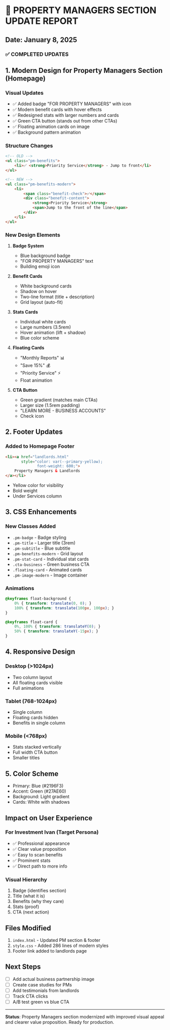 # 🏢 PROPERTY MANAGERS SECTION UPDATE REPORT
## Date: January 8, 2025

### ✅ COMPLETED UPDATES

## 1. Modern Design for Property Managers Section (Homepage)

### Visual Updates
- ✅ Added badge "FOR PROPERTY MANAGERS" with icon
- ✅ Modern benefit cards with hover effects
- ✅ Redesigned stats with larger numbers and cards
- ✅ Green CTA button (stands out from other CTAs)
- ✅ Floating animation cards on image
- ✅ Background pattern animation

### Structure Changes
```html
<!-- OLD -->
<ul class="pm-benefits">
    <li>✅ <strong>Priority Service</strong> - Jump to front</li>
</ul>

<!-- NEW -->
<ul class="pm-benefits-modern">
    <li>
        <span class="benefit-check">✅</span>
        <div class="benefit-content">
            <strong>Priority Service</strong>
            <span>Jump to the front of the line</span>
        </div>
    </li>
</ul>
```

### New Design Elements
1. **Badge System**
   - Blue background badge
   - "FOR PROPERTY MANAGERS" text
   - Building emoji icon

2. **Benefit Cards**
   - White background cards
   - Shadow on hover
   - Two-line format (title + description)
   - Grid layout (auto-fit)

3. **Stats Cards**
   - Individual white cards
   - Large numbers (3.5rem)
   - Hover animation (lift + shadow)
   - Blue color scheme

4. **Floating Cards**
   - "Monthly Reports" 📊
   - "Save 15%" 💰
   - "Priority Service" ⚡
   - Float animation

5. **CTA Button**
   - Green gradient (matches main CTAs)
   - Larger size (1.5rem padding)
   - "LEARN MORE - BUSINESS ACCOUNTS"
   - Check icon

## 2. Footer Updates

### Added to Homepage Footer
```html
<li><a href="landlords.html" 
       style="color: var(--primary-yellow); 
              font-weight: 600;">
    Property Managers & Landlords
</a></li>
```
- Yellow color for visibility
- Bold weight
- Under Services column

## 3. CSS Enhancements

### New Classes Added
- `.pm-badge` - Badge styling
- `.pm-title` - Larger title (3rem)
- `.pm-subtitle` - Blue subtitle
- `.pm-benefits-modern` - Grid layout
- `.pm-stat-card` - Individual stat cards
- `.cta-business` - Green business CTA
- `.floating-card` - Animated cards
- `.pm-image-modern` - Image container

### Animations
```css
@keyframes float-background {
    0% { transform: translate(0, 0); }
    100% { transform: translate(100px, 100px); }
}

@keyframes float-card {
    0%, 100% { transform: translateY(0); }
    50% { transform: translateY(-15px); }
}
```

## 4. Responsive Design

### Desktop (>1024px)
- Two column layout
- All floating cards visible
- Full animations

### Tablet (768-1024px)
- Single column
- Floating cards hidden
- Benefits in single column

### Mobile (<768px)
- Stats stacked vertically
- Full width CTA button
- Smaller titles

## 5. Color Scheme
- Primary: Blue (#2196F3)
- Accent: Green (#27AE60)
- Background: Light gradient
- Cards: White with shadows

## Impact on User Experience

### For Investment Ivan (Target Persona)
- ✅ Professional appearance
- ✅ Clear value proposition
- ✅ Easy to scan benefits
- ✅ Prominent stats
- ✅ Direct path to more info

### Visual Hierarchy
1. Badge (identifies section)
2. Title (what it is)
3. Benefits (why they care)
4. Stats (proof)
5. CTA (next action)

## Files Modified
1. `index.html` - Updated PM section & footer
2. `style.css` - Added 286 lines of modern styles
3. Footer link added to landlords page

## Next Steps
- [ ] Add actual business partnership image
- [ ] Create case studies for PMs
- [ ] Add testimonials from landlords
- [ ] Track CTA clicks
- [ ] A/B test green vs blue CTA

---

**Status**: Property Managers section modernized with improved visual appeal and clearer value proposition. Ready for production.
